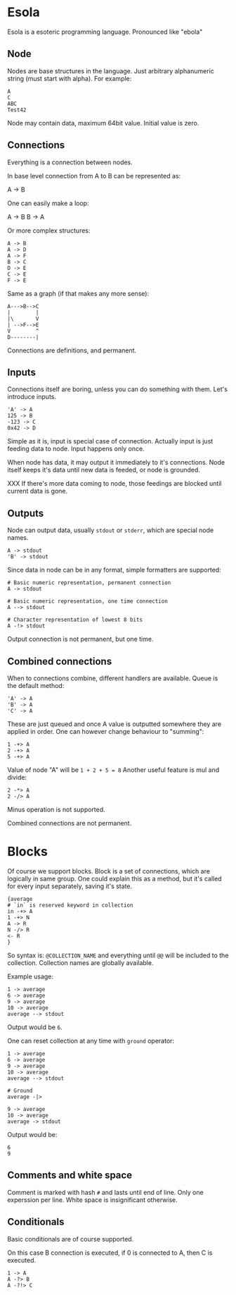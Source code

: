 # Esola

Esola is a esoteric programming language.
Pronounced like "ebola"


## Node

Nodes are base structures in the language.
Just arbitrary alphanumeric string (must start with alpha).
For example:

    A
    C
    ABC
    Test42

Node may contain data, maximum 64bit value.
Initial value is zero.


## Connections

Everything is a connection between nodes.

In base level connection from A to B can be represented as:

   A -> B

One can easily make a loop:

   A -> B
   B -> A

Or more complex structures:

    A -> B
    A -> D
    A -> F
    B -> C
    D -> E
    C -> E
    F -> E

Same as a graph (if that makes any more sense):

    A--->B-->C
    |        |
    |\       V
    | -->F-->E
    V        ^
    D--------|


Connections are definitions, and permanent.

## Inputs

Connections itself are boring, unless you can do something with them.
Let's introduce inputs.

    'A' -> A
    125 -> B
    -123 -> C
    0x42 -> D

Simple as it is, input is special case of connection.
Actually input is just feeding data to node.
Input happens only once.

When node has data, it may output it immediately to it's connections.
Node itself keeps it's data until new data is feeded, or node is grounded.

 XXX If there's more data coming to node, those feedings are blocked until current data is gone.


## Outputs

Node can output data, usually `stdout` or `stderr`, which are special node names.

    A -> stdout
    'B' -> stdout

Since data in node can be in any format, simple formatters are supported:

    # Basic numeric representation, permanent connection
    A -> stdout

    # Basic numeric representation, one time connection
    A --> stdout

    # Character representation of lowest 8 bits
    A -!> stdout

Output connection is not permanent, but one time.

## Combined connections

When to connections combine, different handlers are available.
Queue is the default method:

    'A' -> A
    'B' -> A
    'C' -> A

These are just queued and once A value is outputted somewhere they are applied in order.
One can however change behaviour to "summing":

    1 -+> A
    2 -+> A
    5 -+> A

Value of node "A" will be `1 + 2 + 5 = 8`
Another useful feature is mul and divide:

    2 -*> A
    2 -/> A

Minus operation is not supported.

Combined connections are not permanent.

# Blocks

Of course we support blocks.
Block is a set of connections, which are logically in same group.
One could explain this as a method, but it's called for every input separately, saving it's state.


    {average
    # `in` is reserved keyword in collection
    in -+> A
    1 -+> N
    A -> R
    N -/> R
    <- R
    }

So syntax is: `@COLLECTION_NAME` and everything until `@@` will be included to the collection.
Collection names are globally available.

Example usage:

    1 -> average
    6 -> average
    9 -> average
    10 -> average
    average --> stdout

Output would be `6`.

One can reset collection at any time with `ground` operator:

    1 -> average
    6 -> average
    9 -> average
    10 -> average
    average --> stdout

    # Ground
    average -|>

    9 -> average
    10 -> average
    average -> stdout

Output would be:

    6
    9

## Comments and white space

Comment is marked with hash `#` and lasts until end of line.
Only one experssion per line.
White space is insignificant otherwise.

## Conditionals

Basic conditionals are of course supported.

On this case B connection is executed, if 0 is connected to A, then C is executed.

    1 -> A
    A -?> B
    A -?!> C
